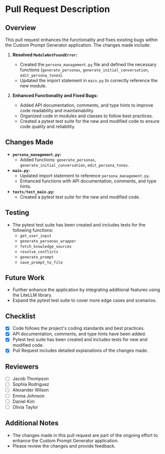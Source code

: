 # Pull Request Description

## Overview
This pull request enhances the functionality and fixes existing bugs within the Custom Prompt Generator application. The changes made include:

1. **Resolved `ModuleNotFoundError`:**
   - Created the `persona_management.py` file and defined the necessary functions (`generate_personas`, `generate_initial_conversation`, `edit_persona_tones`).
   - Updated the import statement in `main.py` to correctly reference the new module.

2. **Enhanced Functionality and Fixed Bugs:**
   - Added API documentation, comments, and type hints to improve code readability and maintainability.
   - Organized code in modules and classes to follow best practices.
   - Created a pytest test suite for the new and modified code to ensure code quality and reliability.

## Changes Made
- **`persona_management.py`:**
  - Added functions: `generate_personas`, `generate_initial_conversation`, `edit_persona_tones`.
- **`main.py`:**
  - Updated import statement to reference `persona_management.py`.
  - Enhanced functions with API documentation, comments, and type hints.
- **`tests/test_main.py`:**
  - Created a pytest test suite for the new and modified code.

## Testing
- The pytest test suite has been created and includes tests for the following functions:
  - `get_user_input`
  - `generate_personas_wrapper`
  - `fetch_knowledge_sources`
  - `resolve_conflicts`
  - `generate_prompt`
  - `save_prompt_to_file`

## Future Work
- Further enhance the application by integrating additional features using the LiteLLM library.
- Expand the pytest test suite to cover more edge cases and scenarios.

## Checklist
- [x] Code follows the project's coding standards and best practices.
- [x] API documentation, comments, and type hints have been added.
- [x] Pytest test suite has been created and includes tests for new and modified code.
- [x] Pull Request includes detailed explanations of the changes made.

## Reviewers
- [ ] Jacob Thompson
- [ ] Sophia Rodriguez
- [ ] Alexander Wilson
- [ ] Emma Johnson
- [ ] Daniel Kim
- [ ] Olivia Taylor

## Additional Notes
- The changes made in this pull request are part of the ongoing effort to enhance the Custom Prompt Generator application.
- Please review the changes and provide feedback.
